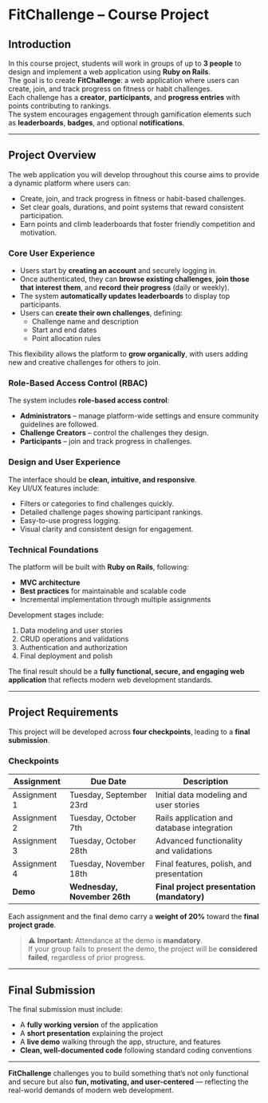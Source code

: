 # FitChallenge – Course Project

## Introduction

In this course project, students will work in groups of up to **3 people** to design and implement a web application using **Ruby on Rails**.  
The goal is to create **FitChallenge**: a web application where users can create, join, and track progress on fitness or habit challenges.  
Each challenge has a **creator**, **participants**, and **progress entries** with points contributing to rankings.  
The system encourages engagement through gamification elements such as **leaderboards**, **badges**, and optional **notifications**.

---

## Project Overview

The web application you will develop throughout this course aims to provide a dynamic platform where users can:

-   Create, join, and track progress in fitness or habit-based challenges.
-   Set clear goals, durations, and point systems that reward consistent participation.
-   Earn points and climb leaderboards that foster friendly competition and motivation.

### Core User Experience

-   Users start by **creating an account** and securely logging in.
-   Once authenticated, they can **browse existing challenges**, **join those that interest them**, and **record their progress** (daily or weekly).
-   The system **automatically updates leaderboards** to display top participants.
-   Users can **create their own challenges**, defining:
    -   Challenge name and description
    -   Start and end dates
    -   Point allocation rules

This flexibility allows the platform to **grow organically**, with users adding new and creative challenges for others to join.

### Role-Based Access Control (RBAC)

The system includes **role-based access control**:

-   **Administrators** – manage platform-wide settings and ensure community guidelines are followed.
-   **Challenge Creators** – control the challenges they design.
-   **Participants** – join and track progress in challenges.

### Design and User Experience

The interface should be **clean, intuitive, and responsive**.  
Key UI/UX features include:

-   Filters or categories to find challenges quickly.
-   Detailed challenge pages showing participant rankings.
-   Easy-to-use progress logging.
-   Visual clarity and consistent design for engagement.

### Technical Foundations

The platform will be built with **Ruby on Rails**, following:

-   **MVC architecture**
-   **Best practices** for maintainable and scalable code
-   Incremental implementation through multiple assignments

Development stages include:

1. Data modeling and user stories
2. CRUD operations and validations
3. Authentication and authorization
4. Final deployment and polish

The final result should be a **fully functional, secure, and engaging web application** that reflects modern web development standards.

---

## Project Requirements

This project will be developed across **four checkpoints**, leading to a **final submission**.

### Checkpoints

| Assignment   | Due Date                     | Description                                |
| ------------ | ---------------------------- | ------------------------------------------ |
| Assignment 1 | Tuesday, September 23rd      | Initial data modeling and user stories     |
| Assignment 2 | Tuesday, October 7th         | Rails application and database integration |
| Assignment 3 | Tuesday, October 28th        | Advanced functionality and validations     |
| Assignment 4 | Tuesday, November 18th       | Final features, polish, and presentation   |
| **Demo**     | **Wednesday, November 26th** | **Final project presentation (mandatory)** |

Each assignment and the final demo carry a **weight of 20%** toward the **final project grade**.

> ⚠️ **Important:** Attendance at the demo is **mandatory**.  
> If your group fails to present the demo, the project will be **considered failed**, regardless of prior progress.

---

## Final Submission

The final submission must include:

-   A **fully working version** of the application
-   A **short presentation** explaining the project
-   A **live demo** walking through the app, structure, and features
-   **Clean, well-documented code** following standard coding conventions

---

**FitChallenge** challenges you to build something that’s not only functional and secure but also **fun, motivating, and user-centered** — reflecting the real-world demands of modern web development.
